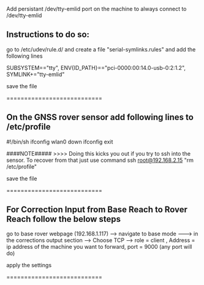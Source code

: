 
Add persistant /dev/tty-emlid port on the machine to always connect to /dev/tty-emlid

## Instructions to do so:

go to /etc/udev/rule.d/ and create a file "serial-symlinks.rules" and add the following lines

SUBSYSTEM=="tty", ENV{ID_PATH}=="pci-0000:00:14.0-usb-0:2:1.2", SYMLINK+="tty-emlid"

save the file

===========================

## On the GNSS rover sensor add following lines to /etc/profile

#!/bin/sh
ifconfig wlan0 down
ifconfig
exit
  
####NOTE##### >>>> Doing this kicks you out if you try to ssh into the sensor. To recover from that just use command ssh root@192.168.2.15 "rm /etc/profile"

save the file 

===========================


## For Correction Input from Base Reach to Rover Reach follow the below steps

go to base rover webpage (192.168.1.117) --> navigate to base mode ---> in the corrections output section --> Choose TCP --> role = client , Address = ip address of the machine you want to forward, port = 9000 (any port will do)

apply the settings

===========================
